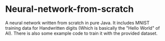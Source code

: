# Neural-network-from-scratch

A neural network written from scratch in pure Java.
It includes MNIST training data for Handwritten digits (Which is basically the "Hello World" of AI). 
There is also some example code to train it with the provided dataset.
